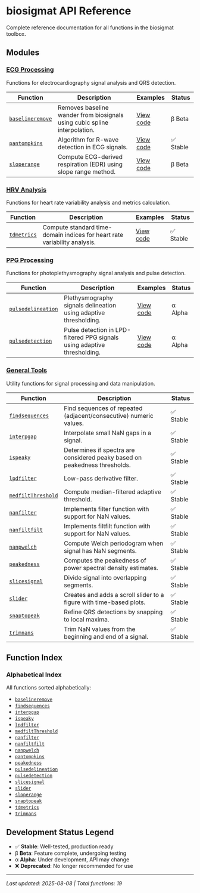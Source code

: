 # biosigmat API Reference

Complete reference documentation for all functions in the biosigmat toolbox.

## Modules

### [ECG Processing](ecg/index.md)
Functions for electrocardiography signal analysis and QRS detection.

| Function | Description | Examples | Status |
| -------- | ----------- | -------- | ------ |
| [`baselineremove`](ecg/baselineremove.md) | Removes baseline wander from biosignals using cubic spline interpolation. | [View code](https://github.com/BSICoS/biosigmat/tree/main/examples/ecg/baselineremoveExample.m) | β Beta |
| [`pantompkins`](ecg/pantompkins.md) | Algorithm for R-wave detection in ECG signals. | [View code](https://github.com/BSICoS/biosigmat/tree/main/examples/ecg/pantompkinsExample.m) | ✅ Stable |
| [`sloperange`](ecg/sloperange.md) | Compute ECG-derived respiration (EDR) using slope range method. | [View code](https://github.com/BSICoS/biosigmat/tree/main/examples/ecg/sloperangeExample.m) | β Beta |
### [HRV Analysis](hrv/index.md)
Functions for heart rate variability analysis and metrics calculation.

| Function | Description | Examples | Status |
| -------- | ----------- | -------- | ------ |
| [`tdmetrics`](hrv/tdmetrics.md) | Compute standard time-domain indices for heart rate variability analysis. | [View code](https://github.com/BSICoS/biosigmat/tree/main/examples/hrv/tdmetricsExample.m) | ✅ Stable |
### [PPG Processing](ppg/index.md)
Functions for photoplethysmography signal analysis and pulse detection.

| Function | Description | Examples | Status |
| -------- | ----------- | -------- | ------ |
| [`pulsedelineation`](ppg/pulsedelineation.md) | Plethysmography signals delineation using adaptive thresholding. | [View code](https://github.com/BSICoS/biosigmat/tree/main/examples/ppg/pulsedelineationExample.m) | α Alpha |
| [`pulsedetection`](ppg/pulsedetection.md) | Pulse detection in LPD-filtered PPG signals using adaptive thresholding. | [View code](https://github.com/BSICoS/biosigmat/tree/main/examples/ppg/pulsedetectionExample.m) | α Alpha |
### [General Tools](tools/index.md)
Utility functions for signal processing and data manipulation.

| Function | Description | Status |
| -------- | ----------- | ------ |
| [`findsequences`](tools/findsequences.md) | Find sequences of repeated (adjacent/consecutive) numeric values. | ✅ Stable |
| [`interpgap`](tools/interpgap.md) | Interpolate small NaN gaps in a signal. | ✅ Stable |
| [`ispeaky`](tools/ispeaky.md) | Determines if spectra are considered peaky based on peakedness thresholds. | ✅ Stable |
| [`lpdfilter`](tools/lpdfilter.md) | Low-pass derivative filter. | ✅ Stable |
| [`medfiltThreshold`](tools/medfiltThreshold.md) | Compute median-filtered adaptive threshold. | ✅ Stable |
| [`nanfilter`](tools/nanfilter.md) | Implements filter function with support for NaN values. | ✅ Stable |
| [`nanfiltfilt`](tools/nanfiltfilt.md) | Implements filtfilt function with support for NaN values. | ✅ Stable |
| [`nanpwelch`](tools/nanpwelch.md) | Compute Welch periodogram when signal has NaN segments. | ✅ Stable |
| [`peakedness`](tools/peakedness.md) | Computes the peakedness of power spectral density estimates. | ✅ Stable |
| [`slicesignal`](tools/slicesignal.md) | Divide signal into overlapping segments. | ✅ Stable |
| [`slider`](tools/slider.md) | Creates and adds a scroll slider to a figure with time-based plots. | ✅ Stable |
| [`snaptopeak`](tools/snaptopeak.md) | Refine QRS detections by snapping to local maxima. | ✅ Stable |
| [`trimnans`](tools/trimnans.md) | Trim NaN values from the beginning and end of a signal. | ✅ Stable |
## Function Index

### Alphabetical Index
All functions sorted alphabetically:

- [`baselineremove`](ecg/baselineremove.md)
- [`findsequences`](tools/findsequences.md)
- [`interpgap`](tools/interpgap.md)
- [`ispeaky`](tools/ispeaky.md)
- [`lpdfilter`](tools/lpdfilter.md)
- [`medfiltThreshold`](tools/medfiltThreshold.md)
- [`nanfilter`](tools/nanfilter.md)
- [`nanfiltfilt`](tools/nanfiltfilt.md)
- [`nanpwelch`](tools/nanpwelch.md)
- [`pantompkins`](ecg/pantompkins.md)
- [`peakedness`](tools/peakedness.md)
- [`pulsedelineation`](ppg/pulsedelineation.md)
- [`pulsedetection`](ppg/pulsedetection.md)
- [`slicesignal`](tools/slicesignal.md)
- [`slider`](tools/slider.md)
- [`sloperange`](ecg/sloperange.md)
- [`snaptopeak`](tools/snaptopeak.md)
- [`tdmetrics`](hrv/tdmetrics.md)
- [`trimnans`](tools/trimnans.md)


## Development Status Legend
- ✅ **Stable**: Well-tested, production ready
- β **Beta**: Feature complete, undergoing testing
- α **Alpha**: Under development, API may change
- ❌ **Deprecated**: No longer recommended for use
---

*Last updated: 2025-08-08 | Total functions: 19*
